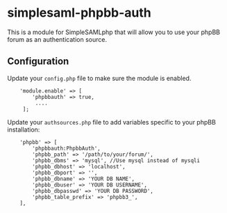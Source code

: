 # simplesaml-phpbb-auth
This is a module for SimpleSAMLphp that will allow you to use your phpBB forum as an authentication source.


## Configuration

Update your `config.php` file to make sure the module is enabled.

````
    'module.enable' => [
        'phpbbauth' => true,
         ....
     ];
````

Update your `authsources.php` file to add variables specific to your phpBB installation:

````
    'phpbb' => [
        'phpbbauth:PhpbbAuth',
        'phpbb_path' => '/path/to/your/forum/',
        'phpbb_dbms' => 'mysql', //Use mysql instead of mysqli
        'phpbb_dbhost' => 'localhost',
        'phpbb_dbport' => '',
        'phpbb_dbname' => 'YOUR DB NAME',
        'phpbb_dbuser' => 'YOUR DB USERNAME',
        'phpbb_dbpasswd' => 'YOUR DB PASSWORD',
        'phpbb_table_prefix' => 'phpbb3_',
    ],
````
